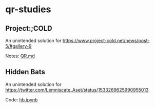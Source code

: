 # qr-studies

## Project:;COLD
An unintended solution for https://www.project-cold.net/news/post-5/#gallery-9

Notes: [QR.md](QR.md)

## Hidden Bats
An unintended solution for https://twitter.com/Lemniscate_Aset/status/1533269625990955013

Code: [hb.ipynb](hb.ipynb)

